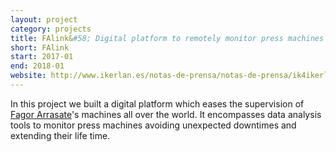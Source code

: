 ```yaml
---
layout: project
category: projects
title: FAlink&#58; Digital platform to remotely monitor press machines
short: FAlink
start: 2017-01
end: 2018-01
website: http://www.ikerlan.es/notas-de-prensa/notas-de-prensa/ik4ikerlan-colabora-con-fagor-arrasate-en-el-desarrollo-de-su-innovador-sistema-de-digitalizacin-que-permite-el-mantenimiento-remoto-de-mquinas
---
```


In this project we built a digital platform which eases the supervision of [Fagor Arrasate](http://www.fagorarrasate.com)'s machines all over the world.
It encompasses data analysis tools to monitor press machines avoiding unexpected downtimes and extending their life time.
